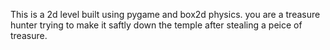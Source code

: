 This is a 2d level built using pygame and box2d physics.
you are a treasure hunter trying to make it saftly down the temple after stealing a peice of treasure.
